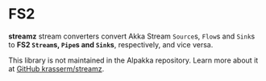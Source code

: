 # FS2

**streamz** stream converters convert Akka Stream `Source`s, `Flow`s and `Sink`s to **FS2 `Stream`s, `Pipe`s and `Sink`s**, respectively, and vice versa. 

This library is not maintained in the Alpakka repository.
Learn more about it at [GitHub krasserm/streamz](https://github.com/krasserm/streamz/blob/master/streamz-converter).